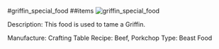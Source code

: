 #griffin_special_food
##items
![griffin_special_food](https://dragon-force-studio.com/images/EF_wiki/griffin_special_food.png)

Description:   This food is used to tame a Griffin.

Manufacture:  Crafting Table
Recipe:  Beef, Porkchop
Type:  Beast Food